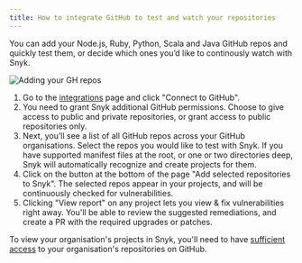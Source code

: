 ```yaml
---
title: How to integrate GitHub to test and watch your repositories
---
```


You can add your Node.js, Ruby, Python, Scala and Java GitHub repos and quickly test them, or decide which ones you’d like to continously watch with Snyk.

![Adding your GH repos](http://res.cloudinary.com/snyk/image/upload/v1518193304/docs/GH-add_repos.png)

1. Go to the [integrations](https://snyk.io/integrations) page and click "Connect to GitHub".
2. You need to grant Snyk additional GitHub permissions. Choose to give access to public and private repositories, or grant access to public repositories only.
3. Next, you’ll see a list of all GitHub repos across your GitHub organisations. Select the repos you would like to test with Snyk. If you have supported manifest files at the root, or one or two directories deep, Snyk will automatically recognize and create projects for them.
4. Click on the button at the bottom of the page "Add selected repositories to Snyk". The selected repos appear in your projects, and will be continuously checked for vulnerabilities.
5. Clicking "View report" on any project lets you view & fix vulnerabilities right away. You'll be able to review the suggested remediations, and create a PR with the required upgrades or patches.

<div class="alert alert--inline alert--notice"><p class="alert__text">To view your organisation's projects in Snyk, you'll need to have <a href="#authorizing-github">sufficient access</a> to your organisation's repositories on GitHub.</p></div>
